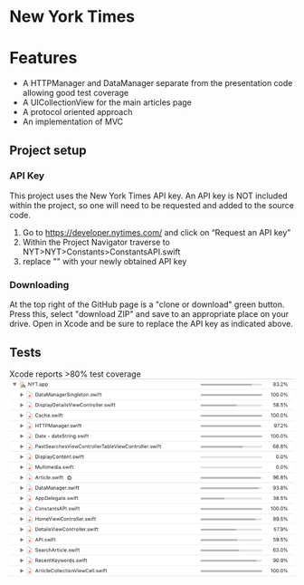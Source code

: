 # New York Times

# Features

  - A HTTPManager and DataManager separate from the presentation code allowing good test coverage
  - A UICollectionView for the main articles page
  - A protocol oriented approach
  - An implementation of MVC

## Project setup
### API Key
This project uses the New York Times API key.
An API key is NOT included within the project, so one will need to be requested and added to the source code.
1. Go to https://developer.nytimes.com/ and click on “Request an API key” 
2. Within the Project Navigator traverse to NYT>NYT>Constants>ConstantsAPI.swift
3. replace "<Your API Key>" with your newly obtained API key
 ### Downloading
At the top right of the GitHub page is a "clone or download" green button. Press this, select "download ZIP" and save to an appropriate place on your drive. Open in Xcode and be sure to replace the API key as indicated above.
## Tests
Xcode reports >80% test coverage
![alt text](https://github.com/stevencurtis/NewYorkTimes/blob/master/Images/Screenshot%202019-05-05%20at%2016.05.14.png)

